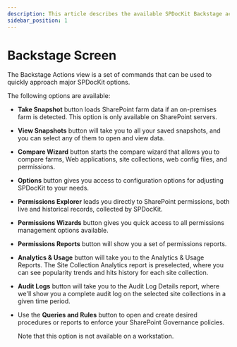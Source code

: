 ```yaml
---
description: This article describes the available SPDocKit Backstage actions and when to use them.
sidebar_position: 1
---
```


# Backstage Screen

The Backstage Actions view is a set of commands that can be used to quickly approach major SPDocKit options.

The following options are available:

* **Take Snapshot** button loads SharePoint farm data if an on-premises farm is detected. This option is only available on SharePoint servers.
* **View Snapshots** button will take you to all your saved snapshots, and you can select any of them to open and view data.
* **Compare Wizard** button starts the compare wizard that allows you to compare farms, Web applications, site collections, web config files, and permissions.
* **Options** button gives you access to configuration options for adjusting SPDocKit to your needs.
* **Permissions Explorer** leads you directly to SharePoint permissions, both live and historical records, collected by SPDocKit.
* **Permissions Wizards** button gives you quick access to all permissions management options available. 
* **Permissions Reports** button will show you a set of permissions reports. 
* **Analytics & Usage** button will take you to the Analytics & Usage Reports. The Site Collection Analytics report is preselected, where you can see popularity trends and hits history for each site collection.
* **Audit Logs** button will take you to the Audit Log Details report, where we'll show you a complete audit log on the selected site collections in a given time period.
* Use the **Queries and Rules** button to open and create desired procedures or reports to enforce your SharePoint Governance policies.

  Note that this option is not available on a workstation.


